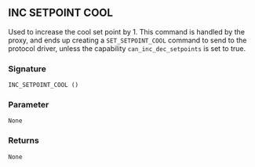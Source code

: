 ## INC SETPOINT COOL

Used to increase the cool set point by 1. This command is handled by the proxy, and ends up creating a `SET_SETPOINT_COOL` command to send to the protocol driver, unless the capability `can_inc_dec_setpoints` is set to true.


### Signature

`INC_SETPOINT_COOL ()`


### Parameter

`None`


### Returns

`None`


